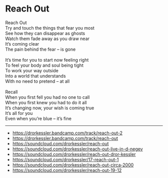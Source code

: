 # Reach Out

Reach Out\
Try and touch the things that fear you most\
See how they can disappear as ghosts\
Watch them fade away as you draw near\
It’s coming clear\
The pain behind the fear – is gone\
\
It’s time for you to start now feeling right\
To feel your body and soul being tight\
To work your way outside\
Into a world that understands\
With no need to pretend – at all\
\
Recall\
When you first fell you had no one to call\
When you first knew you had to do it all\
It’s changing now, your wish is coming true\
It’s all for you\
Even when you’re blue – it’s fine

---
- https://drorkessler.bandcamp.com/track/reach-out-2
- https://drorkessler.bandcamp.com/track/reach-out
- https://soundcloud.com/drorkessler/reach-out
- https://soundcloud.com/drorkessler/reach-out-live-in-d-negev
- https://soundcloud.com/drorkessler/reach-out-dror-kessler
- https://soundcloud.com/drorkessler/17-reach-out-1
- https://soundcloud.com/drorkessler/reach-out-circa-2000
- https://soundcloud.com/drorkessler/reach-out-19-12
